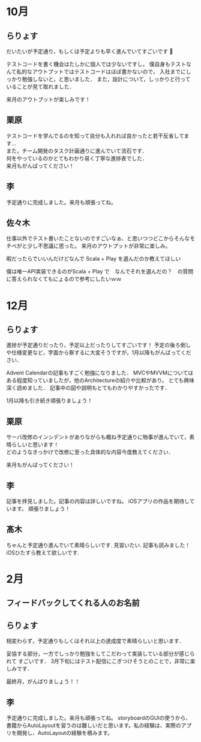 # 10月

## らりょす

だいたいが予定通り，もしくは予定よりも早く進んでいてすごいです :clap:

テストコードを書く機会はたしかに個人では少ないですし，
僕自身もテストなんて私的なアウトプットではテストコードはほぼ書かないので，
入社までにしっかり勉強しないと，と思いました．
また，設計について，しっかりと行っていることが見て取れました．

来月のアウトプットが楽しみです！

## 栗原

テストコードを学んでるのを知って自分も入れれば良かったと若干反省してます…  
また，チーム開発のタスク計画通りに進んでいて流石です．  
何をやっているのかとてもわかり易く丁寧な進捗表でした．  
来月もがんばってください！

## 李
予定通りに完成しました。来月も頑張ってね。

## 佐々木

仕事以外でテスト書いたことないのですごいなぁ、と思いつつどこからそんなモチベがと少し不思議に思った。
来月のアウトプットが非常に楽しみ。

暇だったらでいいんだけどなんで Scala + Play を選んだのか教えてほしい

僕は唯一API実装できるのがScala + Play で　なんでそれを選んだの？　の質問に答えられなくてもにょるので参考にしたいｗｗ

# 12月

## らりょす

進捗が予定通りだったり，予定以上だったりしてすごいです！
予定の後ろ倒しや仕様変更など，字面から察するに大変そうですが，1月以降もがんばってください．

Advent Calendarの記事もすごく勉強になりました．
MVCやMVVMについてはある程度知っていましたが，他のArchitectureの紹介や比較があり，
とても興味深く読めました．
記事中の図や説明もとてもわかりやすかったです．

1月以降も引き続き頑張りましょう！

## 栗原

サーバ改修のインシデントがありながらも概ね予定通りに物事が進んでいて，素晴らしいと思います！  
どのようなきっかけで改修に至った具体的な内容今度教えてください． 

来月もがんばってください！

## 李
記事を拝見しました。記事の内容は詳しいですね。
iOSアプリの作品を期待しています。
頑張りましょう！

## 髙木

ちゃんと予定通り進んでいて素晴らしいです. 見習いたい.
記事も読みました！iOSひたすら教えて欲しいです.

# 2月

## フィードバックしてくれる人のお名前

## らりょす

相変わらず，予定通りもしくはそれ以上の達成度で素晴らしいと思います．

妥協する部分，一方でしっかり勉強をしてこだわって実装している部分が感じられて
すごいです．
3月下旬にはテスト配信にこぎつけそうとのことで，非常に楽しみです．

最終月，がんばりましょう！！

## 李
予定通りに完成しました。来月も頑張ってね。
storyboardのGUIの使うから、書籍からAutoLayoutを習うのは難しいだと思います。私の経験は、実際のアプリを開発し、AutoLayoutの経験を積みます。
